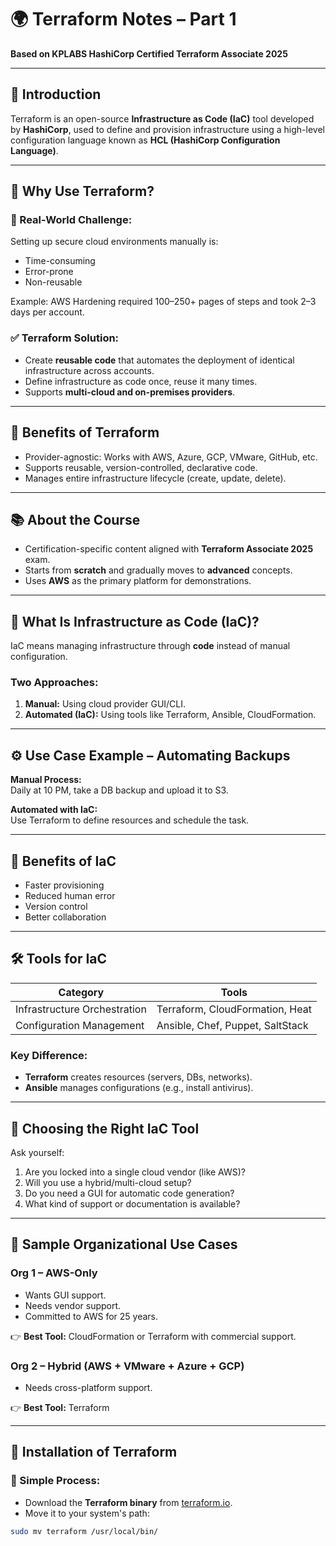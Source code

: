 # 🌍 Terraform Notes – Part 1  
**Based on KPLABS HashiCorp Certified Terraform Associate 2025**

---

## 📌 Introduction

Terraform is an open-source **Infrastructure as Code (IaC)** tool developed by **HashiCorp**, used to define and provision infrastructure using a high-level configuration language known as **HCL (HashiCorp Configuration Language)**.

---

## 🎯 Why Use Terraform?

### 🔧 Real-World Challenge:
Setting up secure cloud environments manually is:
- Time-consuming
- Error-prone
- Non-reusable

Example: AWS Hardening required 100–250+ pages of steps and took 2–3 days per account.

### ✅ Terraform Solution:
- Create **reusable code** that automates the deployment of identical infrastructure across accounts.
- Define infrastructure as code once, reuse it many times.
- Supports **multi-cloud and on-premises providers**.

---

## 🦸 Benefits of Terraform

- Provider-agnostic: Works with AWS, Azure, GCP, VMware, GitHub, etc.
- Supports reusable, version-controlled, declarative code.
- Manages entire infrastructure lifecycle (create, update, delete).

---

## 📚 About the Course

- Certification-specific content aligned with **Terraform Associate 2025** exam.
- Starts from **scratch** and gradually moves to **advanced** concepts.
- Uses **AWS** as the primary platform for demonstrations.

---

## 🧪 What Is Infrastructure as Code (IaC)?

IaC means managing infrastructure through **code** instead of manual configuration.

### Two Approaches:
1. **Manual:** Using cloud provider GUI/CLI.
2. **Automated (IaC):** Using tools like Terraform, Ansible, CloudFormation.

---

## ⚙️ Use Case Example – Automating Backups

**Manual Process:**  
Daily at 10 PM, take a DB backup and upload it to S3.

**Automated with IaC:**  
Use Terraform to define resources and schedule the task.

---

## 🚀 Benefits of IaC

- Faster provisioning  
- Reduced human error  
- Version control  
- Better collaboration  

---

## 🛠 Tools for IaC

| Category                    | Tools                                   |
|----------------------------|------------------------------------------|
| Infrastructure Orchestration | Terraform, CloudFormation, Heat          |
| Configuration Management     | Ansible, Chef, Puppet, SaltStack         |

### Key Difference:
- **Terraform** creates resources (servers, DBs, networks).
- **Ansible** manages configurations (e.g., install antivirus).

---

## 🤔 Choosing the Right IaC Tool

Ask yourself:
1. Are you locked into a single cloud vendor (like AWS)?
2. Will you use a hybrid/multi-cloud setup?
3. Do you need a GUI for automatic code generation?
4. What kind of support or documentation is available?

---

## 🧪 Sample Organizational Use Cases

### Org 1 – AWS-Only
- Wants GUI support.
- Needs vendor support.
- Committed to AWS for 25 years.

👉 **Best Tool:** CloudFormation or Terraform with commercial support.

### Org 2 – Hybrid (AWS + VMware + Azure + GCP)
- Needs cross-platform support.

👉 **Best Tool:** Terraform

---

## 🧰 Installation of Terraform

### 🔽 Simple Process:
- Download the **Terraform binary** from [terraform.io](https://www.terraform.io).
- Move it to your system's path:

```bash
sudo mv terraform /usr/local/bin/
